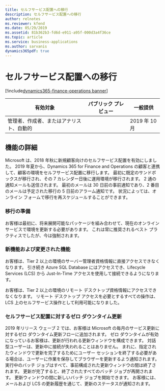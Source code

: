 ```yaml
---
title: セルフサービス配置への移行
description: セルフサービス配置への移行
author: relnotes
ms.reviewer: kfend
ms.date: 05/29/2019
ms.assetid: 81b362b3-fd6d-e911-a95f-000d3a4f36ce
ms.topic: article
ms.service: business-applications
ms.author: sarvanis
dynamics365pdf: true
---
```

# <a name="migration-to-self-service-deployments"></a>セルフサービス配置への移行
[!include[dynamics365-finance-operations banner](../includes/dynamics365-finance-operations.md)]

| 有効対象    |  パブリック プレビュー | 一般提供 | 
| ---------- | ---------- |---------- |
|管理者、作成者、またはアナリスト、自動的|| 2019 年 10 月|






## <a name="feature-details"></a>機能の詳細
<!--feature detail start -->
Microsoft は、2018 年秋に新規顧客向けのセルフサービス配置を有効にしました。 2019 年夏から、Dynamics 365 for Finance and Operations の顧客と連携して、顧客の環境をセルフサービス配置に移行します。 最初に既定のサンドボックスが移行され、その 7 カレンダー日後に運用環境が移行されます。 2 通の通知メールも送信されます。 最初のメールは 30 日前の事前通知であり、2 番目のメールは予定された移行の 5 日前のアラーム通知です。 状況によっては、オンライン フォームで移行を再スケジュールすることができます。

### <a name="preparing-for-migration"></a>移行の準備
お客様は最初に、将来展開可能なパッケージを組み合わせて、現在のオンライン サービスで環境を更新する必要があります。 これは常に推奨されるベスト プラクティスでしたが、今は強制されます。

### <a name="whats-new-or-changed"></a>新機能および変更された機能
お客様は、Tier 2 以上の環境のサーバー管理者資格情報に直接アクセスできなくなります。 引き続き Azure SQL Database にはアクセスでき、Lifecycle Services (LCS) から Just-In-Time アクセスを使用して接続できるようになります。 

お客様は、Tier 2 以上の環境のリモート デスクトップ資格情報にアクセスできなくなります。 リモート デスクトップ アクセスを必要とするすべての操作は、LCS 上のセルフサービス操作として利用可能になりました。

### <a name="zero-downtime-update-for-self-service-deployments"></a>セルフサービス配置に対するゼロ ダウンタイム更新
2019 年リリース ウェーブ 2 では、お客様は Microsoft の毎月のサービス更新に対するゼロ ダウンタイム更新フローに追加されます。
ゼロ ダウンタイムが有効になっているお客様は、更新が行われる更新ウィンドウを構成できます。 対話型ユーザーは、更新中に接続が失われることはありません。 まれに、指定されたウィンドウで更新を完了するためにユーザー セッションを終了する必要がある場合は、ユーザーに作業を保存してブラウザーを更新するよう通知されます。 実行中のバッチ ジョブはすべて、事前構成された更新ウィンドウの間は終了されます。 更新が完了すると、終了されたすべてのバッチ ジョブが再開されます。 更新ウィンドウの間に新しいバッチ ジョブを開始できます。 お客様には、メールおよび LCS の更新履歴を通じて、更新のステータスが通知されます。
<!--feature detail end -->










